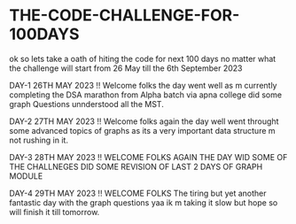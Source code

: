 # THE-CODE-CHALLENGE-FOR-100DAYS
ok so lets take a oath of hiting the code for next 100 days no matter what the challenge will start from 26 May till the 6th September 2023


DAY-1  26TH MAY 2023
!! Welcome folks the day went well as m currently completing the DSA marathon from Alpha batch via apna college did some graph Questions unnderstood all the MST.

DAY-2 27TH MAY 2023
!! Welcome folks again the day well went throught some advanced topics of graphs as its a very important data structure m not rushing in it.

DAY-3 28TH MAY 2023
!! WELCOME FOLKS AGAIN THE DAY WID SOME OF THE CHALLNEGES DID SOME REVISION OF LAST 2 DAYS OF GRAPH MODULE

DAY-4 29TH MAY 2023
!! WELCOME FOLKS The tiring but yet another fantastic day with the graph questions yaa ik m taking it slow but hope so will finish it till tomorrow.
 
